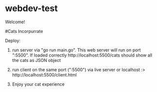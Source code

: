 # webdev-test

Welcome!

#Cats Incorpurrate

Deploy:

1. run server via "go run main.go". 
This web server will run on port ":5500".
If loaded correctly http://localhost:5500/cats should show all the cats as JSON object

2. run client on the same port (":5500") via live server or localhost :> http://localhost:5500/client.html

3. Enjoy your cat experience
